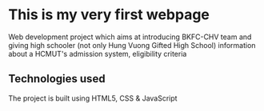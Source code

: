 # This is my very first webpage
Web development project which aims at introducing BKFC-CHV team and giving high schooler (not only Hung Vuong Gifted High School) information about a HCMUT's admission system, eligibility criteria
## Technologies used
The project is built using HTML5, CSS & JavaScript
